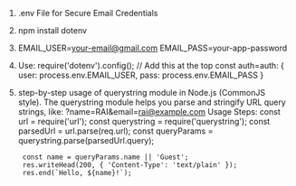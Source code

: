 1. .env File for Secure Email Credentials
2. npm install dotenv
3.  EMAIL_USER=your-email@gmail.com
    EMAIL_PASS=your-app-password
4. Use: 
    require('dotenv').config(); // Add this at the top
    const auth=auth: {
        user: process.env.EMAIL_USER,
        pass: process.env.EMAIL_PASS
    }
    
5. step-by-step usage of querystring module in Node.js (CommonJS style).
    The querystring module helps you parse and stringify URL query strings, like:
    ?name=RAI&email=rai@example.com
    Usage Steps:
        const url = require('url');
        const querystring = require('querystring');
        const parsedUrl = url.parse(req.url);
        const queryParams = querystring.parse(parsedUrl.query);
        
        const name = queryParams.name || 'Guest';
        res.writeHead(200, { 'Content-Type': 'text/plain' });
        res.end(`Hello, ${name}!`);